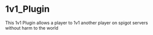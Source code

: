 # 1v1_Plugin
This 1v1 Plugin allows a player to 1v1 another player on spigot servers without harm to the world

